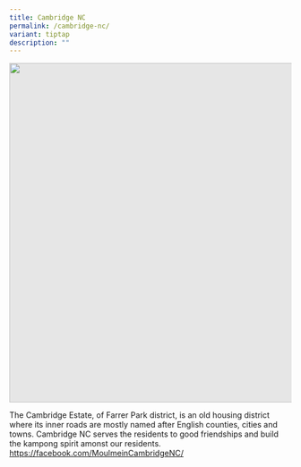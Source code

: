 ```yaml
---
title: Cambridge NC
permalink: /cambridge-nc/
variant: tiptap
description: ""
---
```

<p></p>
<div class="isomer-image-wrapper">
<img style="display: block;-webkit-user-select: none;margin: auto;cursor: zoom-in;background-color: hsl(0, 0%, 90%);transition: background-color 300ms;" height="607" width="914" src="https://uploads-ssl.webflow.com/60f4a4872dd5b71d47df606a/64f7085e5c4fe4a7f68260e6_25%20%26%2026%20July%202022(11).jpg">
</div>
<p>The Cambridge Estate, of Farrer Park district, is an old housing district
where its inner roads are mostly named after English counties, cities and
towns. Cambridge NC serves the residents to good friendships and build
the kampong spirit amonst our residents.
<br><a href="https://facebook.com/MoulmeinCambridgeNC/" rel="noopener noreferrer nofollow" target="_blank">https://facebook.com/MoulmeinCambridgeNC/</a>
</p>